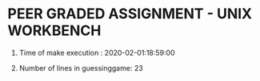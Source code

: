 # PEER GRADED ASSIGNMENT - UNIX WORKBENCH

1. Time of make execution : 2020-02-01:18:59:00

2. Number of lines in guessinggame:  23

